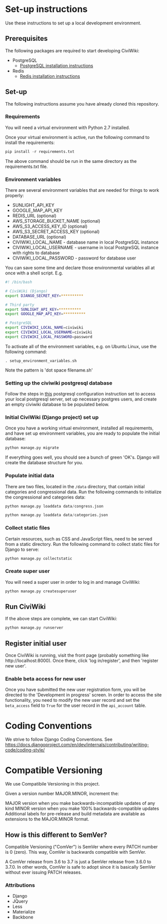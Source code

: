 # Set-up instructions
Use these instructions to set up a local development environment.

## Prerequisites
The following packages are required to start developing CiviWiki:

- PostgreSQL
    - [PostgreSQL installation instructions](http://postgresguide.com/setup/install.html)
- Redis
    - [Redis installation instructions](https://redis.io/topics/quickstart)

## Set-up
The following instructions assume you have already cloned this repository.

### Requirements
You will need a virtual environment with Python 2.7 installed.

Once your virtual environment is active, run the following command to install the requirements:

```py
pip install -r requirements.txt
```

The above command should be run in the same directory as the requirements.txt file.

### Environment variables
There are several environment variables that are needed for things to work properly:

- SUNLIGHT_API_KEY
- GOOGLE_MAP_API_KEY
- REDIS_URL (optional)
- AWS_STORAGE_BUCKET_NAME (optional)
- AWS_S3_ACCESS_KEY_ID (optional)
- AWS_S3_SECRET_ACCESS_KEY (optional)
- DATABASE_URL (optional)
- CIVIWIKI_LOCAL_NAME - database name in local PostgreSQL instance
- CIVIWIKI_LOCAL_USERNAME - username in local PostgreSQL instance with rights to database
- CIVIWIKI_LOCAL_PASSWORD - password for database user

You can save some time and declare those environmental variables all at once with a shell script. E.g.

```sh
#! /bin/bash

# CiviWiki (Django)
export DJANGO_SECRET_KEY=**********

# Third party
export SUNLIGHT_API_KEY=**********
export GOOGLE_MAP_API_KEY=**********

# PostgreSQL
export CIVIWIKI_LOCAL_NAME=civiwiki
export CIVIWIKI_LOCAL_USERNAME=civiwiki
export CIVIWIKI_LOCAL_PASSWORD=password
```

To activate all of the environment variables, e.g. on Ubuntu Linux, use the following command:

```
. setup_environment_variables.sh
```

Note the pattern is 'dot space filename.sh'

### Setting up the civiwiki postgresql database
Follow the steps in [this](https://www.techrepublic.com/blog/diy-it-guy/diy-a-postgresql-database-server-setup-anyone-can-handle/) postgresql configuration instruction set to access your local postgresql server, set up necessary postgres users, and create an empty civiwiki database to be populated below.

### Initial CiviWiki (Django project) set up
Once you have a working virtual environment, installed all requirements, and have set up environment variables, you are ready to populate the initial database:

```py
python manage.py migrate
```

If everything goes well, you should see a bunch of green 'OK's. Django will create the database structure for you.

### Populate initial data
There are two files, located in the `/data` directory, that contain initial categories and congressional data. Run the following commands to initialize the congressional and categories data:

```py
python manage.py loaddata data/congress.json
```

```py
python manage.py loaddata data/categories.json
```

### Collect static files
Certain resources, such as CSS and JavaScript files, need to be served from a static directory. Run the following command to collect static files for Django to serve:

```py
python manage.py collectstatic
```

### Create super user
You will need a super user in order to log in and manage CiviWiki:

```py
python manage.py createsuperuser
```

## Run CiviWiki
If the above steps are complete, we can start CiviWiki:

```py
python manage.py runserver
```

## Register initial user
Once CiviWiki is running, visit the front page (probably something like http://localhost:8000). Once there, click 'log in/register', and then 'register new user'.

### Enable beta access for new user
Once you have submitted the new user registration form, you will be directed to the 'Development in progress' screen. In order to access the site functionality, you need to modify the new user record and set the `beta_access` field to `True` for the user record in the `api_account` table.

# Coding Conventions

We strive to follow Django Coding Conventions. See https://docs.djangoproject.com/en/dev/internals/contributing/writing-code/coding-style/

# Compatible Versioning
We use Compatibile Versioning in this project.

Given a version number MAJOR.MINOR, increment the:

MAJOR version when you make backwards-incompatible updates of any kind
MINOR version when you make 100% backwards-compatible updates
Additional labels for pre-release and build metadata are available as extensions to the MAJOR.MINOR format.

## How is this different to SemVer?

Compatible Versioning ("ComVer") is SemVer where every PATCH number is 0 (zero). This way, ComVer is backwards compatible with SemVer.

A ComVer release from 3.6 to 3.7 is just a SemVer release from 3.6.0 to 3.7.0. In other words, ComVer is safe to adopt since it is basically SemVer without ever issuing PATCH releases.

### Attributions
  - Django
  - JQuery
  - Less
  - Materialize
  - Backbone
